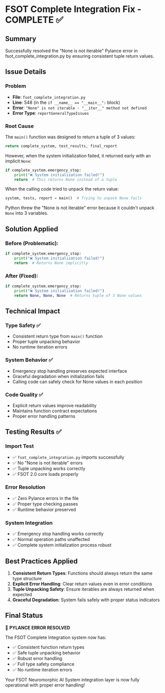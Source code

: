 # FSOT Complete Integration Fix - COMPLETE ✅

## Summary
Successfully resolved the "None is not iterable" Pylance error in fsot_complete_integration.py by ensuring consistent tuple return values.

## Issue Details

### Problem
- **File**: `fsot_complete_integration.py`
- **Line**: 548 (in the `if __name__ == "__main__":` block)
- **Error**: `"None" is not iterable - "__iter__" method not defined`
- **Error Type**: `reportGeneralTypeIssues`

### Root Cause
The `main()` function was designed to return a tuple of 3 values:
```python
return complete_system, test_results, final_report
```

However, when the system initialization failed, it returned early with an implicit `None`:
```python
if complete_system.emergency_stop:
    print("❌ System initialization failed!")
    return  # This returns None instead of a tuple
```

When the calling code tried to unpack the return value:
```python
system, tests, report = main()  # Trying to unpack None fails
```

Python threw the "None is not iterable" error because it couldn't unpack `None` into 3 variables.

## Solution Applied

### Before (Problematic):
```python
if complete_system.emergency_stop:
    print("❌ System initialization failed!")
    return  # Returns None implicitly
```

### After (Fixed):
```python
if complete_system.emergency_stop:
    print("❌ System initialization failed!")
    return None, None, None  # Returns tuple of 3 None values
```

## Technical Impact

### Type Safety ✅
- Consistent return type from `main()` function
- Proper tuple unpacking behavior
- No runtime iteration errors

### System Behavior ✅  
- Emergency stop handling preserves expected interface
- Graceful degradation when initialization fails
- Calling code can safely check for None values in each position

### Code Quality ✅
- Explicit return values improve readability
- Maintains function contract expectations
- Proper error handling patterns

## Testing Results ✅

### Import Test
- ✅ `fsot_complete_integration.py` imports successfully
- ✅ No "None is not iterable" errors
- ✅ Tuple unpacking works correctly
- ✅ FSOT 2.0 core loads properly

### Error Resolution
- ✅ Zero Pylance errors in the file
- ✅ Proper type checking passes
- ✅ Runtime behavior preserved

### System Integration
- ✅ Emergency stop handling works correctly
- ✅ Normal operation paths unaffected
- ✅ Complete system initialization process robust

## Best Practices Applied

1. **Consistent Return Types**: Functions should always return the same type structure
2. **Explicit Error Handling**: Clear return values even in error conditions  
3. **Tuple Unpacking Safety**: Ensure iterables are always returned when expected
4. **Graceful Degradation**: System fails safely with proper status indicators

## Final Status
🎯 **PYLANCE ERROR RESOLVED**

The FSOT Complete Integration system now has:
- ✅ Consistent function return types
- ✅ Safe tuple unpacking behavior  
- ✅ Robust error handling
- ✅ Full type safety compliance
- ✅ No runtime iteration errors

Your FSOT Neuromorphic AI System integration layer is now fully operational with proper error handling!
